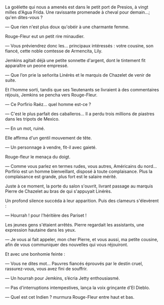 La goëlette qui nous a amenés est dans le petit port de Presios, à vingt
milles d'Agua Frida. Une ravissante promenade à cheval pour demain...; qu'en dites-vous ?

— Que rien n'est plus doux qu'obéir à une charmante femme.

Rouge-Fleur eut un petit rire minaudier.

— Vous préviendrez donc les... principaux intéressés : votre cousine, son
fiancé, cette noble comtesse de Armencita, Lily.

Jemkins agitait déjà une petite sonnette d'argent, dont le tintement fit
apparaître un peone empressé.

— Que l’on prie la señorita Linérès et le marquis de Chazelet de venir de suite.

Et l'homme sorti, tandis que ses 1ieutenants se livraient à des commentaires réjouis, Jemkins se pencha vers Rouge-Fleur.

— Ce Porfirio Raëz... quel homme est-ce ?

— C'est le plus parfait des caballeros... Il a perdu trois millions de piastres dans les tripots de Mexico.

— En un mot, ruiné.

Elle affirma d'un gentil mouvement de tête.

— Un personnage à vendre, fit-il avec gaieté.

Rouge-fleur le menaça du doigt.

— Comme vous parlez en termes rudes, vous autres, Américains du nord... Porfirio est un homme bienveillant, disposé à toute complaisance. Plus la complaisance est grande, plus fort est le salaire mérité.

Juste à ce moment, la porte du salon s'ouvrit, livrant passage au marquis
Pierre de Chazelet au bras de qui s'appuyait Linérès.

Un profond silence succéda à leur apparition. Puis des clameurs s'élevèrent :

— Hourrah ! pour l'héritière des Pariset !

Les jeunes gens s'étaient arrêtés. Pierre regardait les assistants, une
expression hautaine dans les yeux.

— Je vous ai fait appeler, mon cher Pierre, et vous aussi, ma petite cousine, afin de vous communiquer des nouvelles qui vous réjouiront.

Et avec une bonhomie feinte :

— Vous ne dites mot... Pauvres fiancés éprouvés par le destin cruel, rassurez-vous, vous avez fini de souffrir.

— Un hourrah pour Jemkins, s’écria Jetty enthousiasmé.

— Pas d'interruptions intempestives, lança la voix grinçante d'El Dieblo.

— Quel est cet Indien ? murmura Rouge-Fleur entre haut et bas.
